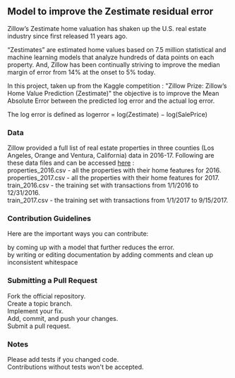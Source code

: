 ## Model to improve the Zestimate residual error

Zillow’s Zestimate home valuation has shaken up the U.S. real estate industry since first released 11 years ago.   

“Zestimates” are estimated home values based on 7.5 million statistical and machine learning models that analyze hundreds of data points on each property. And, Zillow has been continually striving to improve the median margin of error from 14% at the onset to 5% today.   

In this project, taken up from the Kaggle competition : "Zillow Prize: Zillow’s Home Value Prediction (Zestimate)" the objective is to improve the Mean Absolute Error between the predicted log error and the actual log error.  

The log error is defined as logerror = log(Zestimate) − log(SalePrice)  

### Data

Zillow provided a full list of real estate properties in three counties (Los Angeles, Orange and Ventura, California) data in 2016-17. Following are these data files and can be accessed [here](https://www.kaggle.com/c/zillow-prize-1/data) :  
properties_2016.csv - all the properties with their home features for 2016.  
properties_2017.csv - all the properties with their home features for 2017.  
train_2016.csv - the training set with transactions from 1/1/2016 to 12/31/2016.  
train_2017.csv - the training set with transactions from 1/1/2017 to 9/15/2017.  

### Contribution Guidelines

Here are the important ways you can contribute:

by coming up with a model that further reduces the error.  
by writing or editing documentation
by adding comments and clean up inconsistent whitespace 

### Submitting a Pull Request

Fork the official repository.  
Create a topic branch.  
Implement your fix.  
Add, commit, and push your changes.  
Submit a pull request.  

### Notes

Please add tests if you changed code.  
Contributions without tests won't be accepted.
